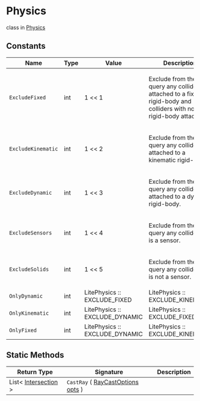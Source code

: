 # Physics
class in [Physics](../Physics.md)

## Constants
| Name | Type | Value | Description |
|---|---|---|---|
| `ExcludeFixed` | int | 1 << 1 | <p>Exclude from the query any collider attached to a fixed rigid-body and colliders with no rigid-body attached.</p> |
| `ExcludeKinematic` | int | 1 << 2 | <p>Exclude from the query any collider attached to a kinematic rigid-body.</p> |
| `ExcludeDynamic` | int | 1 << 3 | <p>Exclude from the query any collider attached to a dynamic rigid-body.</p> |
| `ExcludeSensors` | int | 1 << 4 | <p>Exclude from the query any collider that is a sensor.</p> |
| `ExcludeSolids` | int | 1 << 5 | <p>Exclude from the query any collider that is not a sensor.</p> |
| `OnlyDynamic` | int | LitePhysics :: EXCLUDE_FIXED | LitePhysics :: EXCLUDE_KINEMATIC | <p>Excludes all colliders not attached to a dynamic rigid-body.</p> |
| `OnlyKinematic` | int | LitePhysics :: EXCLUDE_DYNAMIC | LitePhysics :: EXCLUDE_FIXED | <p>Excludes all colliders not attached to a kinematic rigid-body.</p> |
| `OnlyFixed` | int | LitePhysics :: EXCLUDE_DYNAMIC | LitePhysics :: EXCLUDE_KINEMATIC | <p>Exclude all colliders attached to a non-fixed rigid-body (this will not exclude colliders not attached to any rigid-body).</p> |

## Static Methods
| Return Type | Signature | Description |
|---|---|---|
| List< [Intersection](../Physics/Intersection.md) > | `CastRay` ( [RayCastOptions](../Physics/RayCastOptions.md) <ins>opts</ins> ) |  |
